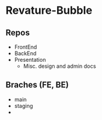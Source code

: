 # Revature-Bubble 

## Repos
- FrontEnd
- BackEnd
- Presentation
    - Misc. design and admin docs

## Braches (FE, BE)
- main
- staging
- 